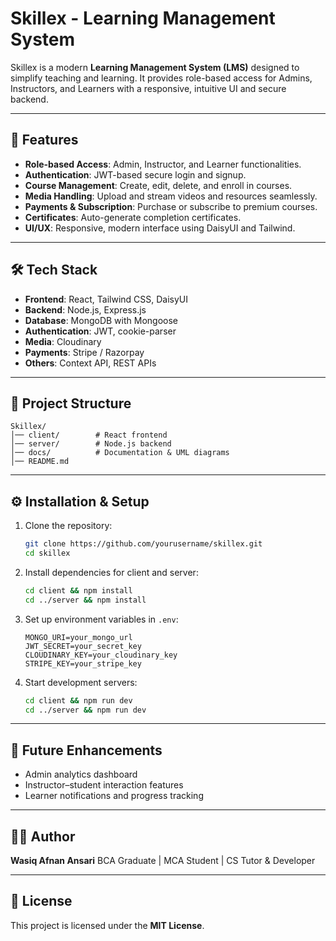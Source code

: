 # Skillex - Learning Management System

Skillex is a modern **Learning Management System (LMS)** designed to simplify teaching and learning. It provides role-based access for Admins, Instructors, and Learners with a responsive, intuitive UI and secure backend.

---

## 🚀 Features

* **Role-based Access**: Admin, Instructor, and Learner functionalities.
* **Authentication**: JWT-based secure login and signup.
* **Course Management**: Create, edit, delete, and enroll in courses.
* **Media Handling**: Upload and stream videos and resources seamlessly.
* **Payments & Subscription**: Purchase or subscribe to premium courses.
* **Certificates**: Auto-generate completion certificates.
* **UI/UX**: Responsive, modern interface using DaisyUI and Tailwind.

---

## 🛠️ Tech Stack

* **Frontend**: React, Tailwind CSS, DaisyUI
* **Backend**: Node.js, Express.js
* **Database**: MongoDB with Mongoose
* **Authentication**: JWT, cookie-parser
* **Media**: Cloudinary
* **Payments**: Stripe / Razorpay
* **Others**: Context API, REST APIs

---

## 📂 Project Structure

```
Skillex/
│── client/        # React frontend
│── server/        # Node.js backend
│── docs/          # Documentation & UML diagrams
│── README.md
```

---

## ⚙️ Installation & Setup

1. Clone the repository:

   ```bash
   git clone https://github.com/yourusername/skillex.git
   cd skillex
   ```

2. Install dependencies for client and server:

   ```bash
   cd client && npm install
   cd ../server && npm install
   ```

3. Set up environment variables in `.env`:

   ```
   MONGO_URI=your_mongo_url
   JWT_SECRET=your_secret_key
   CLOUDINARY_KEY=your_cloudinary_key
   STRIPE_KEY=your_stripe_key
   ```

4. Start development servers:

   ```bash
   cd client && npm run dev
   cd ../server && npm run dev
   ```

---

## 📖 Future Enhancements

* Admin analytics dashboard
* Instructor–student interaction features
* Learner notifications and progress tracking

---

## 👨‍💻 Author

**Wasiq Afnan Ansari**
BCA Graduate | MCA Student | CS Tutor & Developer

---

## 📜 License

This project is licensed under the **MIT License**.
